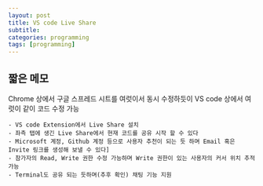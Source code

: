 ```yaml
---
layout: post
title: VS code Live Share
subtitle: 
categories: programming
tags: [programming]
---
```


## 짧은 메모
Chrome 상에서 구글 스프레드 시트를 여럿이서 동시 수정하듯이 VS code 상에서 여럿이 같이 코드 수정 가능

    - VS code Extension에서 Live Share 설치
    - 좌측 탭에 생긴 Live Share에서 현재 코드를 공유 시작 할 수 있다
    - Microsoft 계정, Github 계정 등으로 사용자 추천이 되는 듯 하며 Email 혹은 Invite 링크를 생성해 보낼 수 있다]
    - 참가자의 Read, Write 권한 수정 가능하며 Write 권한이 있는 사용자의 커서 위치 추적 가능
    - Terminal도 공유 되는 듯하며(추후 확인) 채팅 기능 지원